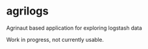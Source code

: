# agrilogs
Agrinaut based application for exploring logstash data

Work in progress, not currently usable.
